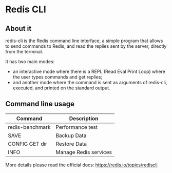 # Redis CLI

## About it

redis-cli is the Redis command line interface, a simple program that allows to send commands to Redis, and read the replies sent by the server, directly from the terminal.

It has two main modes: 
* an interactive mode where there is a REPL (Read Eval Print Loop) where the user types commands and get replies; 
* and another mode where the command is sent as arguments of redis-cli, executed, and printed on the standard output.

## Command line usage

| **Command** | **Description** |
| --- | --- |
| redis-benchmark | Performance test |
| SAVE | Backup Data |
| CONFIG GET dir | Restore Data |
| INFO | Manage Redis services |

More details please read the official docs: https://redis.io/topics/rediscli